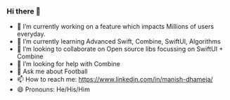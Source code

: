 ### Hi there 👋

- 🔭 I’m currently working on a feature which impacts Millions of users everyday.
- 🌱 I’m currently learning Advanced Swift, Combine, SwiftUI, Algorithms
- 👯 I’m looking to collaborate on Open source libs focussing on SwiftUI + Combine
- 🤔 I’m looking for help with Combine
- 💬 Ask me about Football
- 📫 How to reach me: https://www.linkedin.com/in/manish-dhameja/
- 😄 Pronouns: He/His/Him
